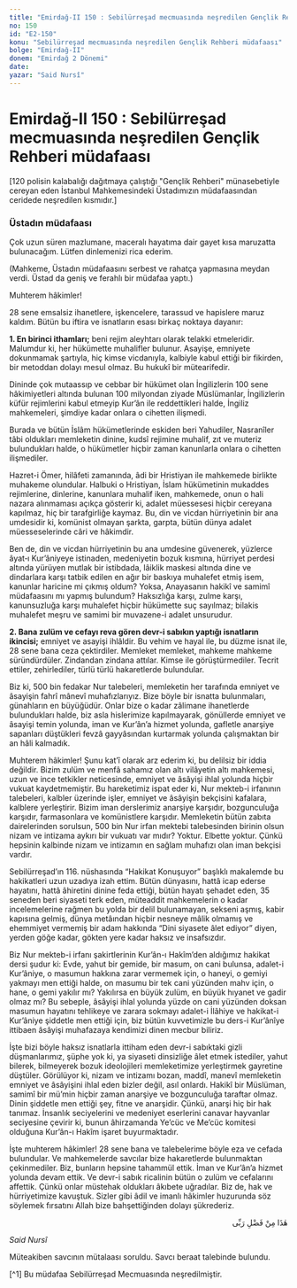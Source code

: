 ```yaml
---
title: "Emirdağ-II 150 : Sebilürreşad mecmuasında neşredilen Gençlik Rehberi müdafaası"
no: 150
id: "E2-150"
konu: "Sebilürreşad mecmuasında neşredilen Gençlik Rehberi müdafaası"
bolge: "Emirdağ-II"
donem: "Emirdağ 2 Dönemi"
date: 
yazar: "Said Nursî"
---
```


# Emirdağ-II 150 : Sebilürreşad mecmuasında neşredilen Gençlik Rehberi müdafaası

<p class="takdim">[120 polisin kalabalığı dağıtmaya çalıştığı "Gençlik Rehberi" münasebetiyle cereyan eden İstanbul Mahkemesindeki Üstadımızın müdafaasından ceridede neşredilen kısmıdır.]</p>

### Üstadın müdafaası

Çok uzun süren mazlumane, maceralı hayatıma dair gayet kısa maruzatta bulunacağım. Lütfen dinlemenizi rica ederim.

(Mahkeme, Üstadın müdafaasını serbest ve rahatça yapmasına meydan verdi. Üstad da geniş ve ferahlı bir müdafaa yaptı.)

Muhterem hâkimler!

28 sene emsalsiz ihanetlere, işkencelere, tarassud ve hapislere maruz kaldım. Bütün bu iftira ve isnatların esası birkaç noktaya dayanır:

**1. En birinci ithamları;** beni rejim aleyhtarı olarak telakki etmeleridir. Malumdur ki, her hükümette muhalifler bulunur. Asayişe, emniyete dokunmamak şartıyla, hiç kimse vicdanıyla, kalbiyle kabul ettiği bir fikirden, bir metoddan dolayı mesul olmaz. Bu hukukî bir mütearifedir.

Dininde çok mutaassıp ve cebbar bir hükümet olan İngilizlerin 100 sene hâkimiyetleri altında bulunan 100 milyondan ziyade Müslümanlar, İngilizlerin küfür rejimlerini kabul etmeyip Kur’ân ile reddettikleri halde, İngiliz mahkemeleri, şimdiye kadar onlara o cihetten ilişmedi.

Burada ve bütün İslâm hükümetlerinde eskiden beri Yahudiler, Nasranîler tâbi oldukları memleketin dinine, kudsî rejimine muhalif, zıt ve muteriz bulundukları halde, o hükümetler hiçbir zaman kanunlarla onlara o cihetten ilişmediler.

Hazret-i Ömer, hilâfeti zamanında, âdi bir Hristiyan ile mahkemede birlikte muhakeme olundular. Halbuki o Hristiyan, İslam hükümetinin mukaddes rejimlerine, dinlerine, kanunlara muhalif iken, mahkemede, onun o hali nazara alınmaması açıkça gösterir ki, adalet müessesesi hiçbir cereyana kapılmaz, hiç bir tarafgirliğe kaymaz. Bu, din ve vicdan hürriyetinin bir ana umdesidir ki, komünist olmayan şarkta, garpta, bütün dünya adalet müesseselerinde câri ve hâkimdir.

Ben de, din ve vicdan hürriyetinin bu ana umdesine güvenerek, yüzlerce âyat‑ı Kur’âniyeye istinaden, medeniyetin bozuk kısmına, hürriyet perdesi altında yürüyen mutlak bir istibdada, lâiklik maskesi altında dine ve dindarlara karşı tatbik edilen en ağır bir baskıya muhalefet etmiş isem, kanunlar haricine mi çıkmış oldum? Yoksa, Anayasanın hakikî ve samimî müdafaasını mı yapmış bulundum? Haksızlığa karşı, zulme karşı, kanunsuzluğa karşı muhalefet hiçbir hükümette suç sayılmaz; bilakis muhalefet meşru ve samimi bir muvazene-i adalet unsurudur.

**2. Bana zulüm ve cefayı reva gören devr-i sabıkın yaptığı isnatların ikincisi;** emniyet ve asayişi ihlâldir. Bu vehim ve hayal ile, bu düzme isnat ile, 28 sene bana ceza çektirdiler. Memleket memleket, mahkeme mahkeme süründürdüler. Zindandan zindana attılar. Kimse ile görüştürmediler. Tecrit ettiler, zehirlediler, türlü türlü hakaretlerde bulundular.

Biz ki, 500 bin fedakar Nur talebeleri, memleketin her tarafında emniyet ve âsayişin fahrî mânevî muhafızlarıyız. Bize böyle bir isnatta bulunmaları, günahların en büyüğüdür. Onlar bize o kadar zâlimane ihanetlerde bulundukları halde, biz asla hislerimize kapılmayarak, gönüllerde emniyet ve âsayişi temin yolunda, iman ve Kur’ân’a hizmet yolunda, gafletle anarşiye sapanları düştükleri fevzâ gayyâsından kurtarmak yolunda çalışmaktan bir an hâli kalmadık.

Muhterem hâkimler! Şunu kat’î olarak arz ederim ki, bu delilsiz bir iddia değildir. Bizim zulüm ve menfâ sahamız olan altı vilâyetin altı mahkemesi, uzun ve ince tetkikler neticesinde, emniyet ve âsâyişi ihlal yolunda hiçbir vukuat kaydetmemiştir. Bu hareketimiz ispat eder ki, Nur mekteb-i irfanının talebeleri, kalbler üzerinde işler, emniyet ve âsâyişin bekçisini kafalara, kalblere yerleştirir. Bizim iman derslerimiz anarşiye karşıdır, bozgunculuğa karşıdır, farmasonlara ve komünistlere karşıdır. Memleketin bütün zabıta dairelerinden sorulsun, 500 bin Nur irfan mektebi talebesinden birinin olsun nizam ve intizama aykırı bir vukuatı var mıdır? Yoktur. Elbette yoktur. Çünkü hepsinin kalbinde nizam ve intizamın en sağlam muhafızı olan iman bekçisi vardır.

Sebilürreşad’ın 116. nüshasında “Hakikat Konuşuyor” başlıklı makalemde bu hakikatleri uzun uzadıya izah ettim. Bütün dünyasını, hattâ icap ederse hayatını, hattâ âhiretini dinine feda ettiği, bütün hayatı şehadet eden, 35 seneden beri siyaseti terk eden, müteaddit mahkemelerin o kadar incelemelerine rağmen bu yolda bir delil bulunamayan, sekseni aşmış, kabir kapısına gelmiş, dünya metâından hiçbir nesneye mâlik olmamış ve ehemmiyet vermemiş bir adam hakkında “Dini siyasete âlet ediyor” diyen, yerden göğe kadar, gökten yere kadar haksız ve insafsızdır.

Biz Nur mekteb-i irfanı şakirtlerinin Kur’ân-ı Hakîm’den aldığımız hakikat dersi şudur ki: Evde, yahut bir gemide, bir masum, on cani bulunsa, adalet-i Kur’âniye, o masumun hakkına zarar vermemek için, o haneyi, o gemiyi yakmayı men ettiği halde, on masumu bir tek cani yüzünden mahv için, o hane, o gemi yakılır mı? Yakılırsa en büyük zulüm, en büyük hıyanet ve gadir olmaz mı? Bu sebeple, âsâyişi ihlal yolunda yüzde on cani yüzünden doksan masumun hayatını tehlikeye ve zarara sokmayı adalet-i İlâhiye ve hakikat-i Kur’âniye şiddetle men ettiği için, biz bütün kuvvetimizle bu ders-i Kur’ânîye ittibaen âsâyişi muhafazaya kendimizi dinen mecbur biliriz.

İşte bizi böyle haksız isnatlarla ittiham eden devr-i sabıktaki gizli düşmanlarımız, şüphe yok ki, ya siyaseti dinsizliğe âlet etmek istediler, yahut bilerek, bilmeyerek bozuk ideolojileri memleketimize yerleştirmek gayretine düştüler. Görülüyor ki, nizam ve intizamı bozan, maddî, manevî memleketin emniyet ve âsâyişini ihlal eden bizler değil, asıl onlardı. Hakikî bir Müslüman, samimî bir mü’min hiçbir zaman anarşiye ve bozgunculuğa taraftar olmaz. Dinin şiddetle men ettiği şey, fitne ve anarşidir. Çünkü, anarşi hiç bir hak tanımaz. İnsanlık seciyelerini ve medeniyet eserlerini canavar hayvanlar seciyesine çevirir ki, bunun âhirzamanda Ye’cüc ve Me’cüc komitesi olduğuna Kur’ân-ı Hakîm işaret buyurmaktadır.

İşte muhterem hâkimler! 28 sene bana ve talebelerime böyle eza ve cefada bulundular. Ve mahkemelerde savcılar bize hakaretlerde bulunmaktan çekinmediler. Biz, bunların hepsine tahammül ettik. İman ve Kur’ân’a hizmet yolunda devam ettik. Ve devr-i sabık ricalinin bütün o zulüm ve cefalarını affettik. Çünkü onlar müstehak oldukları âkıbete uğradılar. Biz de, hak ve hürriyetimize kavuştuk. Sizler gibi âdil ve imanlı hâkimler huzurunda söz söylemek fırsatını Allah bize bahşettiğinden dolayı şükrederiz.

<p class="arabic" dir="rtl" title="Meal: “Bu Rabbimin bir fazlıdır.” [Neml Sûresi, 27:40]">هٰذَا مِنْ فَضْلِ رَبِّى</p>

*Said Nursî*

Müteakiben savcının mütalaası soruldu. Savcı beraat talebinde bulundu.

[^1] Bu müdafaa Sebilürreşad Mecmuasında neşredilmiştir.

